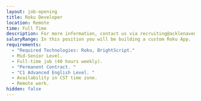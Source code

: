 ```yaml
---
layout: job-opening
title: Roku Developer
location: Remote
time: Full Time
description: For more information, contact us via recruiting@acklenavenue.com
salaryRange: In this position you will be building a custom Roku App.
requirements:
  - "Required Technologies: Roku, BrightScript."
  - Mid-Senior Level.
  - Full-time job (40 hours weekly).
  - "Permanent Contract. "
  - "C1 Advanced English Level. "
  - Availability in CST time zone.
  - Remote work.
hidden: false
---
```

